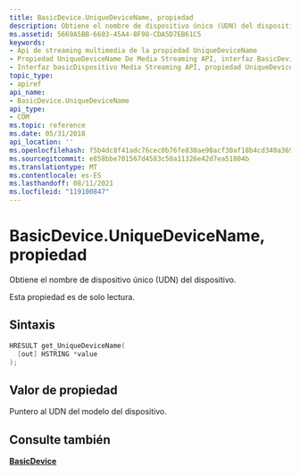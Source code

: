 ```yaml
---
title: BasicDevice.UniqueDeviceName, propiedad
description: Obtiene el nombre de dispositivo único (UDN) del dispositivo.
ms.assetid: 5669A5BB-6603-45A4-8F98-CDA5D7EB61C5
keywords:
- Api de streaming multimedia de la propiedad UniqueDeviceName
- Propiedad UniqueDeviceName De Media Streaming API, interfaz BasicDevice
- Interfaz basicDispositivo Media Streaming API, propiedad UniqueDeviceName
topic_type:
- apiref
api_name:
- BasicDevice.UniqueDeviceName
api_type:
- COM
ms.topic: reference
ms.date: 05/31/2018
api_location: ''
ms.openlocfilehash: f5b4dc8f41adc76cec0b76fe830ae98acf30af18b4cd340a369dfa2f8a796ca1
ms.sourcegitcommit: e858bbe701567d4583c50a11326e42d7ea51804b
ms.translationtype: MT
ms.contentlocale: es-ES
ms.lasthandoff: 08/11/2021
ms.locfileid: "119100847"
---
```

# <a name="basicdeviceuniquedevicename-property"></a>BasicDevice.UniqueDeviceName, propiedad

Obtiene el nombre de dispositivo único (UDN) del dispositivo.

Esta propiedad es de solo lectura.

## <a name="syntax"></a>Sintaxis


```C++
HRESULT get_UniqueDeviceName(
  [out] HSTRING *value
);
```



## <a name="property-value"></a>Valor de propiedad

Puntero al UDN del modelo del dispositivo.

## <a name="see-also"></a>Consulte también

<dl> <dt>

[**BasicDevice**](/previous-versions/windows/desktop/legacy/hh828813(v=vs.85))
</dt> </dl>

 

 